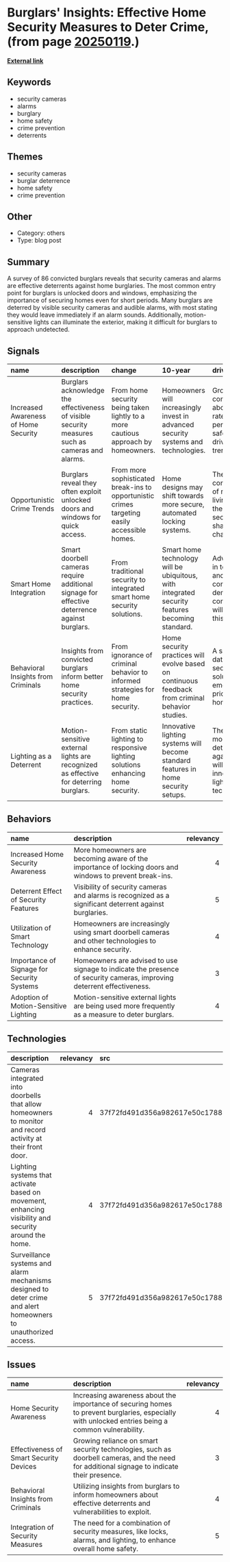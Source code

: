 # __Burglars' Insights: Effective Home Security Measures to Deter Crime__, (from page [20250119](https://kghosh.substack.com/p/20250119).)

__[External link](https://9to5mac.com/2024/12/12/security-cameras-and-alarms-effective-at-deterring-burglars-say-burglars/)__



## Keywords

* security cameras
* alarms
* burglary
* home safety
* crime prevention
* deterrents

## Themes

* security cameras
* burglar deterrence
* home safety
* crime prevention

## Other

* Category: others
* Type: blog post

## Summary

A survey of 86 convicted burglars reveals that security cameras and alarms are effective deterrents against home burglaries. The most common entry point for burglars is unlocked doors and windows, emphasizing the importance of securing homes even for short periods. Many burglars are deterred by visible security cameras and audible alarms, with most stating they would leave immediately if an alarm sounds. Additionally, motion-sensitive lights can illuminate the exterior, making it difficult for burglars to approach undetected.

## Signals

| name                                 | description                                                                                     | change                                                                                       | 10-year                                                                                          | driving-force                                                                                     |   relevancy |
|:-------------------------------------|:------------------------------------------------------------------------------------------------|:---------------------------------------------------------------------------------------------|:-------------------------------------------------------------------------------------------------|:--------------------------------------------------------------------------------------------------|------------:|
| Increased Awareness of Home Security | Burglars acknowledge the effectiveness of visible security measures such as cameras and alarms. | From home security being taken lightly to a more cautious approach by homeowners.            | Homeowners will increasingly invest in advanced security systems and technologies.               | Growing concerns about crime rates and personal safety will drive this trend.                     |           4 |
| Opportunistic Crime Trends           | Burglars reveal they often exploit unlocked doors and windows for quick access.                 | From more sophisticated break-ins to opportunistic crimes targeting easily accessible homes. | Home designs may shift towards more secure, automated locking systems.                           | The convenience of modern living versus the need for security will shape this change.             |           3 |
| Smart Home Integration               | Smart doorbell cameras require additional signage for effective deterrence against burglars.    | From traditional security to integrated smart home security solutions.                       | Smart home technology will be ubiquitous, with integrated security features becoming standard.   | Advancements in technology and growing consumer demand for connectivity will influence this.      |           4 |
| Behavioral Insights from Criminals   | Insights from convicted burglars inform better home security practices.                         | From ignorance of criminal behavior to informed strategies for home security.                | Home security practices will evolve based on continuous feedback from criminal behavior studies. | A shift towards data-driven security solutions will emerge as a priority for homeowners.          |           5 |
| Lighting as a Deterrent              | Motion-sensitive external lights are recognized as effective for deterring burglars.            | From static lighting to responsive lighting solutions enhancing home security.               | Innovative lighting systems will become standard features in home security setups.               | The need for more effective deterrents against crime will fuel innovation in lighting technology. |           4 |

## Behaviors

| name                                       | description                                                                                                            |   relevancy |
|:-------------------------------------------|:-----------------------------------------------------------------------------------------------------------------------|------------:|
| Increased Home Security Awareness          | More homeowners are becoming aware of the importance of locking doors and windows to prevent break-ins.                |           4 |
| Deterrent Effect of Security Features      | Visibility of security cameras and alarms is recognized as a significant deterrent against burglaries.                 |           5 |
| Utilization of Smart Technology            | Homeowners are increasingly using smart doorbell cameras and other technologies to enhance security.                   |           4 |
| Importance of Signage for Security Systems | Homeowners are advised to use signage to indicate the presence of security cameras, improving deterrent effectiveness. |           3 |
| Adoption of Motion-Sensitive Lighting      | Motion-sensitive external lights are being used more frequently as a measure to deter burglars.                        |           4 |

## Technologies

| description                                                                                                    |   relevancy | src                              |
|:---------------------------------------------------------------------------------------------------------------|------------:|:---------------------------------|
| Cameras integrated into doorbells that allow homeowners to monitor and record activity at their front door.    |           4 | 37f72fd491d356a982617e50c17882b3 |
| Lighting systems that activate based on movement, enhancing visibility and security around the home.           |           4 | 37f72fd491d356a982617e50c17882b3 |
| Surveillance systems and alarm mechanisms designed to deter crime and alert homeowners to unauthorized access. |           5 | 37f72fd491d356a982617e50c17882b3 |

## Issues

| name                                    | description                                                                                                                                       |   relevancy |
|:----------------------------------------|:--------------------------------------------------------------------------------------------------------------------------------------------------|------------:|
| Home Security Awareness                 | Increasing awareness about the importance of securing homes to prevent burglaries, especially with unlocked entries being a common vulnerability. |           4 |
| Effectiveness of Smart Security Devices | Growing reliance on smart security technologies, such as doorbell cameras, and the need for additional signage to indicate their presence.        |           3 |
| Behavioral Insights from Criminals      | Utilizing insights from burglars to inform homeowners about effective deterrents and vulnerabilities to exploit.                                  |           4 |
| Integration of Security Measures        | The need for a combination of security measures, like locks, alarms, and lighting, to enhance overall home safety.                                |           5 |